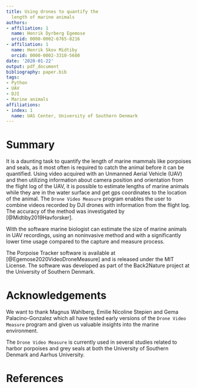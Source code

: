 ```yaml
---
title: Using drones to quantify the
  length of marine animals
authors:
- affiliation: 1
  name: Henrik Dyrberg Egemose
  orcid: 0000-0002-6765-8216
- affiliation: 1
  name: Henrik Skov Midtiby
  orcid: 0000-0002-3310-5680
date: '2020-01-22'
output: pdf_document
bibliography: paper.bib
tags:
- Python
- UAV
- DJI
- Marine animals
affiliations:
- index: 1
  name: UAS Center, University of Southern Denmark
---
```


# Summary

It is a daunting task to quantify the length of marine mammals like porpoises and seals, as it most often is required to catch the animal before it can be quantified. Using video acquired with an Unmanned Aerial Vehicle (UAV) and then utilizing information about camera position and orientation from the flight log of the UAV, it is possible to estimate lengths of marine animals while they are in the water surface and get gps coordinates to the location of the animal. The ``Drone Video Measure`` program enables the user to combine videos recorded by DJI drones with information from the flight log. The accuracy of the method was investigated by [@Midtiby2019Havforsker].

With the software marine biologist can estimate the size of marine animals in UAV recordings, using an noninvasive method and with a significantly lower time usage compared to the capture and measure process.

The Porpoise Tracker software is available at [@Egemose2020VideoDroneMeasure] and is released under the MIT License. The software was developed as part of the Back2Nature project at the University of Southern Denmark.

# Acknowledgements

We want to thank Magnus Wahlberg, Emilie Nicoline Stepien and Gema Palacino-Gonzalez which all have tested early versions of the ``Drone Video Measure`` program and given us valuable insights into the marine environment.

The ``Drone Video Measure`` is currently used in several studies related to harbor porpoises and grey seals at both the  University of Southern Denmark and Aarhus University.

# References
